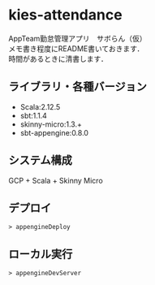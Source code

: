 # kies-attendance
AppTeam勤怠管理アプリ　サボらん（仮）  
メモ書き程度にREADME書いておきます．  
時間があるときに清書します．

## ライブラリ・各種バージョン
- Scala:2.12.5
- sbt:1.1.4
- skinny-micro:1.3.+
- sbt-appengine:0.8.0

## システム構成
GCP + Scala + Skinny Micro

## デプロイ
```> appengineDeploy```

## ローカル実行
```> appengineDevServer```
